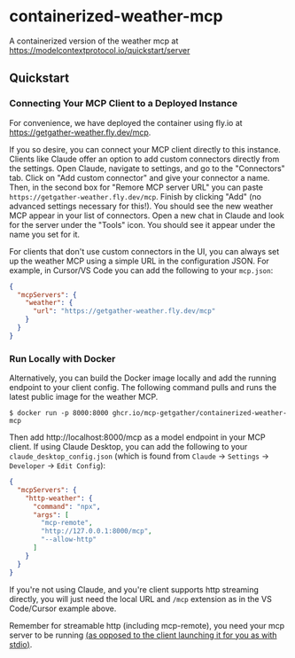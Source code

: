 # containerized-weather-mcp

A containerized version of the weather mcp at https://modelcontextprotocol.io/quickstart/server

## Quickstart

### Connecting Your MCP Client to a Deployed Instance

For convenience, we have deployed the container using fly.io at https://getgather-weather.fly.dev/mcp. 

If you so desire, you can connect your MCP client directly to this instance. Clients like Claude offer an option to add custom connectors directly from the settings. Open Claude, navigate to settings, and go to the "Connectors" tab. Click on "Add custom connector" and give your connector a name. Then, in the second box for "Remore MCP server URL" you can paste `https://getgather-weather.fly.dev/mcp`. Finish by clicking "Add" (no advanced settings necessary for this!). You should see the new weather MCP appear in your list of connectors. Open a new chat in Claude and look for the server under the "Tools" icon. You should see it appear under the name you set for it.

For clients that don't use custom connectors in the UI, you can always set up the weather MCP using a simple URL in the configuration JSON. For example, in Cursor/VS Code you can add the following to your `mcp.json`:

```json
{
  "mcpServers": {
    "weather": {
      "url": "https://getgather-weather.fly.dev/mcp"
    }
  }
}
```

### Run Locally with Docker

Alternatively, you can build the Docker image locally and add the running endpoint to your client config. The following command pulls and runs the latest public image for the weather MCP.

`$ docker run -p 8000:8000 ghcr.io/mcp-getgather/containerized-weather-mcp`

Then add http://localhost:8000/mcp as a model endpoint in your MCP client. If using Claude Desktop, you can add the following to your `claude_desktop_config.json` (which is found from `Claude` -> `Settings` -> `Developer` -> `Edit Config`):

```json
{
  "mcpServers": {
    "http-weather": {
      "command": "npx",
      "args": [
        "mcp-remote",
        "http://127.0.0.1:8000/mcp",
        "--allow-http"
      ]
    }
  }
}
```

If you're not using Claude, and you're client supports http streaming directly, you will just need the local URL and `/mcp` extension as in the VS Code/Cursor example above.

Remember for streamable http (including mcp-remote), you need your mcp server to be running [(as opposed to the client launching it for you as with stdio)](https://modelcontextprotocol.io/specification/2025-06-18/basic/transports#stdio).
